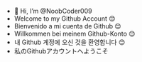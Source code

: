 - 👋 Hi, I’m @NoobCoder009
- Welcome to my Github Account 😊
- Bienvenido a mi cuenta de Github 😊
- Willkommen bei meinem Github-Konto 😊
- 내 Github 계정에 오신 것을 환영합니다 😊
- 私のGithubアカウントへようこそ

<!-- Do not get wrong ideas I can only understand English and Hindi Languages😜 
 Above mention languages are just to welcome you all guys🥰🙆‍♂️-->
